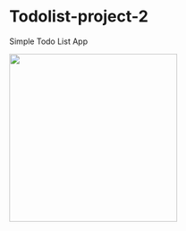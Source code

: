 # Todolist-project-2
Simple Todo List App

<p float="right">
<img width="300"  src="IMG_4260.PNG">

  </p>
